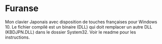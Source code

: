 # Furanse
Mon clavier Japonais avec disposition de touches françaises pour Windows 10.
Le fichier compilé est un binaire (DLL) qui doit remplacer un autre DLL (KBDJPN.DLL) dans le dossier System32.
Voir le readme pour les instructions.
